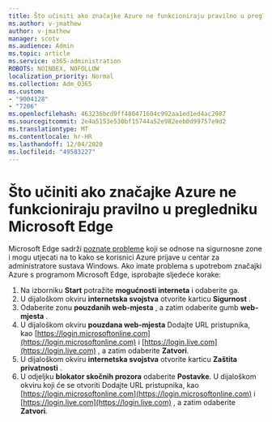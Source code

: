 ```yaml
---
title: Što učiniti ako značajke Azure ne funkcioniraju pravilno u pregledniku Microsoft Edge
ms.author: v-jmathew
author: v-jmathew
manager: scotv
ms.audience: Admin
ms.topic: article
ms.service: o365-administration
ROBOTS: NOINDEX, NOFOLLOW
localization_priority: Normal
ms.collection: Adm_O365
ms.custom:
- "9004128"
- "7206"
ms.openlocfilehash: 463236bcd9ff480471604c992aa1ed1ed4ac2987
ms.sourcegitcommit: 2e4a5153e530bf15744a52e982eeb0d99757e9d2
ms.translationtype: MT
ms.contentlocale: hr-HR
ms.lasthandoff: 12/04/2020
ms.locfileid: "49583227"
---
```

# <a name="what-to-do-if-azure-features-dont-work-properly-in-microsoft-edge"></a>Što učiniti ako značajke Azure ne funkcioniraju pravilno u pregledniku Microsoft Edge

Microsoft Edge sadrži [poznate probleme](https://go.microsoft.com/fwlink/?linkid=2140608) koji se odnose na sigurnosne zone i mogu utjecati na to kako se korisnici Azure prijave u centar za administratore sustava Windows. Ako imate problema s upotrebom značajki Azure s programom Microsoft Edge, isprobajte sljedeće korake:

1. Na izborniku **Start** potražite **mogućnosti interneta** i odaberite ga.
2. U dijaloškom okviru **internetska svojstva** otvorite karticu **Sigurnost** .
3. Odaberite zonu **pouzdanih web-mjesta** , a zatim odaberite gumb **web-mjesta** .
4. U dijaloškom okviru **pouzdana web-mjesta** Dodajte URL pristupnika, kao [https://login.microsoftonline.com](https://login.microsoftonline.com) i [https://login.live.com](https://login.live.com) , a zatim odaberite **Zatvori**.
5. U dijaloškom okviru **internetska svojstva** otvorite karticu **Zaštita privatnosti** .
6. U odjeljku **blokator skočnih prozora** odaberite **Postavke**. U dijaloškom okviru koji će se otvoriti Dodajte URL pristupnika, kao [https://login.microsoftonline.com](https://login.microsoftonline.com) i [https://login.live.com](https://login.live.com) , a zatim odaberite **Zatvori**.
